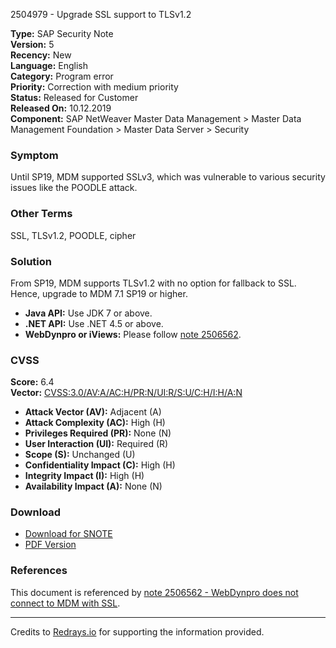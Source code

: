 2504979 - Upgrade SSL support to TLSv1.2

**Type:** SAP Security Note  
**Version:** 5  
**Recency:** New  
**Language:** English  
**Category:** Program error  
**Priority:** Correction with medium priority  
**Status:** Released for Customer  
**Released On:** 10.12.2019  
**Component:** SAP NetWeaver Master Data Management > Master Data Management Foundation > Master Data Server > Security

### Symptom

Until SP19, MDM supported SSLv3, which was vulnerable to various security issues like the POODLE attack.

### Other Terms

SSL, TLSv1.2, POODLE, cipher

### Solution

From SP19, MDM supports TLSv1.2 with no option for fallback to SSL. Hence, upgrade to MDM 7.1 SP19 or higher.

- **Java API:** Use JDK 7 or above.
- **.NET API:** Use .NET 4.5 or above.
- **WebDynpro or iViews:** Please follow [note 2506562](https://me.sap.com/notes/2506562).

### CVSS

**Score:** 6.4  
**Vector:** [CVSS:3.0/AV:A/AC:H/PR:N/UI:R/S:U/C:H/I:H/A:N](https://nvd.nist.gov/vuln-metrics/cvss/v3-calculator?vector=CVSS:3.0/AV:A/AC:H/PR:N/UI:R/S:U/C:H/I:H/A:N)

- **Attack Vector (AV):** Adjacent (A)
- **Attack Complexity (AC):** High (H)
- **Privileges Required (PR):** None (N)
- **User Interaction (UI):** Required (R)
- **Scope (S):** Unchanged (U)
- **Confidentiality Impact (C):** High (H)
- **Integrity Impact (I):** High (H)
- **Availability Impact (A):** None (N)

### Download

- [Download for SNOTE](https://notesdownloads.sap.com/note/0040000002223462019)
- [PDF Version](https://userapps.support.sap.com/sap/support/sfm/notes/print/0002504979?language=en-US&token=B012A1037BC7AA6EDC830DF156EAB870)

### References

This document is referenced by [note 2506562 - WebDynpro does not connect to MDM with SSL](https://me.sap.com/notes/2506562).

---

Credits to [Redrays.io](https://redrays.io) for supporting the information provided.